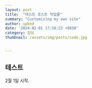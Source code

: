 ```yaml
---
layout: post
title:  "테스트 포스트 작업물"
summary: "Customizing my own site"
author: upked
date: '2024-02-01 17:10:23 +0830'
category: 잡담
thumbnail: /assets/img/posts/code.jpg


---
```


## 테스트

2월 1일 시작.